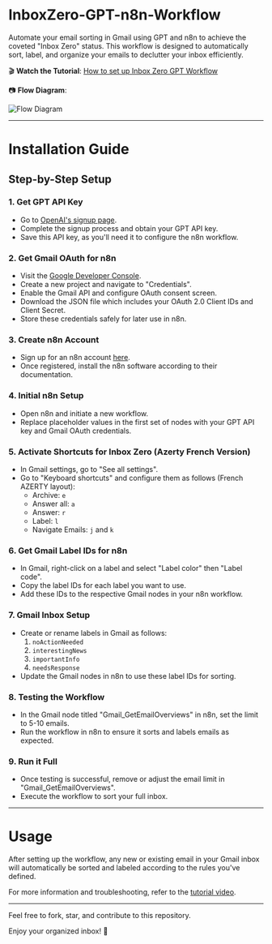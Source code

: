 # InboxZero-GPT-n8n-Workflow
Automate your email sorting in Gmail using GPT and n8n to achieve the coveted "Inbox Zero" status. This workflow is designed to automatically sort, label, and organize your emails to declutter your inbox efficiently.

🎬 **Watch the Tutorial**: [How to set up Inbox Zero GPT Workflow](...)

📷 **Flow Diagram**:

![Flow Diagram](https://drive.google.com/uc?export=view&id=1zH93sR707oF5HenGJrprXtinmLfsyrjI)

---

# Installation Guide


## Step-by-Step Setup

### 1. Get GPT API Key
- Go to [OpenAI's signup page](https://platform.openai.com).
- Complete the signup process and obtain your GPT API key.
- Save this API key, as you'll need it to configure the n8n workflow.

### 2. Get Gmail OAuth for n8n
- Visit the [Google Developer Console](https://console.developers.google.com/).
- Create a new project and navigate to "Credentials".
- Enable the Gmail API and configure OAuth consent screen.
- Download the JSON file which includes your OAuth 2.0 Client IDs and Client Secret.
- Store these credentials safely for later use in n8n.

### 3. Create n8n Account
- Sign up for an n8n account [here](https://n8n.io/?ref=nzyxngm&utm_source=affiliate).
- Once registered, install the n8n software according to their documentation.

### 4. Initial n8n Setup
- Open n8n and initiate a new workflow.
- Replace placeholder values in the first set of nodes with your GPT API key and Gmail OAuth credentials.

### 5. Activate Shortcuts for Inbox Zero (Azerty French Version)
- In Gmail settings, go to "See all settings".
- Go to "Keyboard shortcuts" and configure them as follows (French AZERTY layout):
    - Archive: `e`
    - Answer all: `a`
    - Answer: `r`
    - Label: `l`
    - Navigate Emails: `j` and `k`

### 6. Get Gmail Label IDs for n8n
- In Gmail, right-click on a label and select "Label color" then "Label code".
- Copy the label IDs for each label you want to use.
- Add these IDs to the respective Gmail nodes in your n8n workflow.

### 7. Gmail Inbox Setup
- Create or rename labels in Gmail as follows:
    1. `noActionNeeded`
    2. `interestingNews`
    3. `importantInfo`
    4. `needsResponse`
- Update the Gmail nodes in n8n to use these label IDs for sorting.

### 8. Testing the Workflow
- In the Gmail node titled "Gmail_GetEmailOverviews" in n8n, set the limit to 5-10 emails.
- Run the workflow in n8n to ensure it sorts and labels emails as expected.

### 9. Run it Full
- Once testing is successful, remove or adjust the email limit in "Gmail_GetEmailOverviews".
- Execute the workflow to sort your full inbox.

---

# Usage
After setting up the workflow, any new or existing email in your Gmail inbox will automatically be sorted and labeled according to the rules you've defined.

For more information and troubleshooting, refer to the [tutorial video](...).

---

Feel free to fork, star, and contribute to this repository.

Enjoy your organized inbox! 💌
